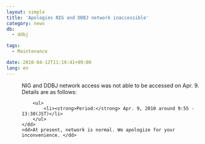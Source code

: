 ```yaml
---
layout: simple
title: 'Apologies NIG and DDBJ network inaccessible'
category: news
db:
  - ddbj

tags:
  - Maintenance

date: 2010-04-12T11:19:41+09:00
lang: en
---
```


<dl>
    <dd>NIG and DDBJ network access was not able to be accessed on Apr. 9. Details are as follows: </dd>
    <dd>

        <ul>
            <li><strong>Period:</strong> Apr. 9, 2010 around 9:55 - 13:30(JST)</li>
        </ul>
    </dd>
    <dd>At present, network is normal. We apologize for your inconvenience. </dd>
</dl>
